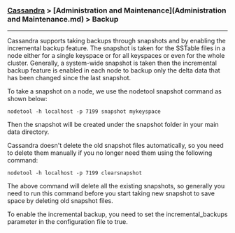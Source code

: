

### [Cassandra](../Cassandra.md) > [Administration and Maintenance](Administration and Maintenance.md) > Backup
___


Cassandra supports taking backups through snapshots and by enabling the incremental backup feature. The snapshot is taken for the SSTable files in a node either for a single keyspace or for all keyspaces or even for the whole cluster. Generally, a system-wide snapshot is taken then the incremental backup feature is enabled in each node to backup only the delta data that has been changed since the last snapshot. 


To take a snapshot on a node, we use the nodetool snapshot command as shown below:


````
nodetool -h localhost -p 7199 snapshot mykeyspace
```` 

Then the snapshot will be created under the snapshot folder in your main data directory. 

Cassandra doesn't delete the old snapshot files automatically, so you need to delete them manually if you no longer need them using the following command:

````
nodetool -h localhost -p 7199 clearsnapshot
```` 

The above command will delete all the existing snapshots, so generally you need to run this command before you start taking new snapshot to save space by deleting old snapshot files. 

To enable the incremental backup, you need to set the incremental_backups parameter in the configuration file to true.

